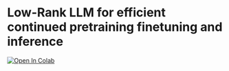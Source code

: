# Low-Rank LLM for efficient continued pretraining finetuning and inference

<a href="https://colab.research.google.com/github/datacraft-paris/2311-Cerisara-LLM/blob/main/LowRankLLM.ipynb" target="_parent"><img src="https://colab.research.google.com/assets/colab-badge.svg" alt="Open In Colab"/></a>